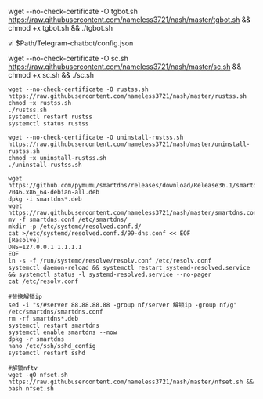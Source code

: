 wget --no-check-certificate -O tgbot.sh https://raw.githubusercontent.com/nameless3721/nash/master/tgbot.sh && chmod +x tgbot.sh && ./tgbot.sh

vi $Path/Telegram-chatbot/config.json

wget --no-check-certificate -O sc.sh https://raw.githubusercontent.com/nameless3721/nash/master/sc.sh && chmod +x sc.sh && ./sc.sh

```
wget --no-check-certificate -O rustss.sh https://raw.githubusercontent.com/nameless3721/nash/master/rustss.sh
chmod +x rustss.sh
./rustss.sh
systemctl restart rustss
systemctl status rustss

wget --no-check-certificate -O uninstall-rustss.sh https://raw.githubusercontent.com/nameless3721/nash/master/uninstall-rustss.sh
chmod +x uninstall-rustss.sh
./uninstall-rustss.sh
```
```
wget https://github.com/pymumu/smartdns/releases/download/Release36.1/smartdns.1.2022.04.05-2046.x86_64-debian-all.deb
dpkg -i smartdns*.deb
wget https://raw.githubusercontent.com/nameless3721/nash/master/smartdns.conf
mv -f smartdns.conf /etc/smartdns/
mkdir -p /etc/systemd/resolved.conf.d/
cat >/etc/systemd/resolved.conf.d/99-dns.conf << EOF
[Resolve]
DNS=127.0.0.1 1.1.1.1
EOF
ln -s -f /run/systemd/resolve/resolv.conf /etc/resolv.conf
systemctl daemon-reload && systemctl restart systemd-resolved.service && systemctl status -l systemd-resolved.service --no-pager
cat /etc/resolv.conf

#替换解锁ip
sed -i "s/#server 88.88.88.88 -group nf/server 解锁ip -group nf/g" /etc/smartdns/smartdns.conf
rm -rf smartdns*.deb
systemctl restart smartdns
systemctl enable smartdns --now
dpkg -r smartdns
nano /etc/ssh/sshd_config
systemctl restart sshd
```
```
#解锁nftv
wget -qO nfset.sh https://raw.githubusercontent.com/nameless3721/nash/master/nfset.sh && bash nfset.sh
```
